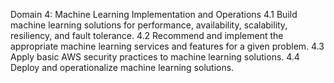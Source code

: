 Domain 4: Machine Learning Implementation and Operations
4.1 Build machine learning solutions for performance, availability, scalability, resiliency, and fault tolerance.
4.2 Recommend and implement the appropriate machine learning services and features for a given problem.
4.3 Apply basic AWS security practices to machine learning solutions.
4.4 Deploy and operationalize machine learning solutions.
